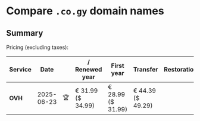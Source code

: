 # Compare `.co.gy` domain names

## Summary

Pricing (excluding taxes):

| Service | Date |  | / Renewed year | First year | Transfer | Restoration |
|--|--|--|--|--|--|--|
| **OVH** | 2025-06-23 | 🏆 | € 31.99<br>($ 34.99) | € 28.99<br>($ 31.99) | € 44.39<br>($ 49.29) |  |
